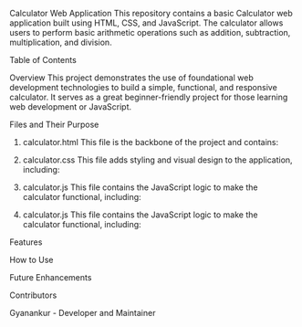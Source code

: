 Calculator Web Application
This repository contains a basic Calculator web application built using HTML, CSS, and JavaScript. The calculator allows users to perform basic arithmetic operations such as addition, subtraction, multiplication, and division.

Table of Contents


Overview
This project demonstrates the use of foundational web development technologies to build a simple, functional, and responsive calculator. It serves as a great beginner-friendly project for those learning web development or JavaScript.


Files and Their Purpose
1. calculator.html
This file is the backbone of the project and contains:

2. calculator.css
This file adds styling and visual design to the application, including:

3. calculator.js
This file contains the JavaScript logic to make the calculator functional, including:


3. calculator.js
This file contains the JavaScript logic to make the calculator functional, including:


Features


How to Use


Future Enhancements


Contributors

Gyanankur - Developer and Maintainer


